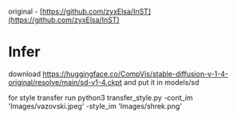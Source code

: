 original - [https://github.com/zyxElsa/InST](https://github.com/zyxElsa/InST)

# Infer
download https://huggingface.co/CompVis/stable-diffusion-v-1-4-original/resolve/main/sd-v1-4.ckpt and put it in models/sd

for style transfer run python3 transfer_style.py -cont_im 'Images/vazovski.jpeg' -style_im 'Images/shrek.png'
